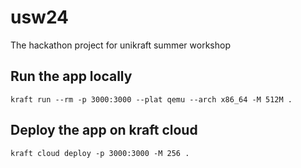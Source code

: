 # usw24
The hackathon project for unikraft summer workshop

## Run the app locally
```
kraft run --rm -p 3000:3000 --plat qemu --arch x86_64 -M 512M .
```


## Deploy the app on kraft cloud
```
kraft cloud deploy -p 3000:3000 -M 256 . 
```
```
```
